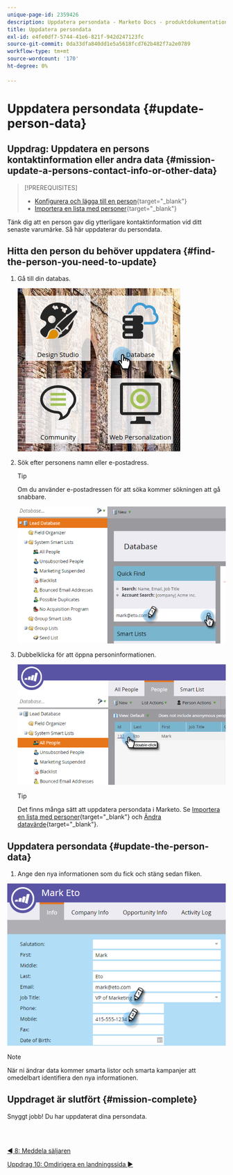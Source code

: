 ```yaml
---
unique-page-id: 2359426
description: Uppdatera persondata - Marketo Docs - produktdokumentation
title: Uppdatera persondata
exl-id: e4fe0df7-5744-41e6-821f-942d247123fc
source-git-commit: 0da33dfa840dd1e5a5618fcd762b482f7a2e0789
workflow-type: tm+mt
source-wordcount: '170'
ht-degree: 0%

---
```


# Uppdatera persondata {#update-person-data}

## Uppdrag: Uppdatera en persons kontaktinformation eller andra data {#mission-update-a-persons-contact-info-or-other-data}

>[!PREREQUISITES]
>
>* [Konfigurera och lägga till en person](/help/marketo/getting-started/quick-wins/get-set-up-and-add-a-person.md){target=&quot;_blank&quot;}
>* [Importera en lista med personer](/help/marketo/getting-started/quick-wins/import-a-list-of-people.md){target=&quot;_blank&quot;}


Tänk dig att en person gav dig ytterligare kontaktinformation vid ditt senaste varumärke. Så här uppdaterar du persondata.

## Hitta den person du behöver uppdatera {#find-the-person-you-need-to-update}

1. Gå till din databas.

   ![](assets/db-3.png)

1. Sök efter personens namn eller e-postadress.

   >[!TIP]
   >
   >Om du använder e-postadressen för att söka kommer sökningen att gå snabbare.

   ![](assets/two-rubiks.png)

1. Dubbelklicka för att öppna personinformationen.

   ![](assets/three-rubiks.png)

   >[!TIP]
   >
   >Det finns många sätt att uppdatera persondata i Marketo. Se [Importera en lista med personer](/help/marketo/getting-started/quick-wins/import-a-list-of-people.md){target=&quot;_blank&quot;} och [Ändra datavärde](/help/marketo/product-docs/core-marketo-concepts/smart-campaigns/flow-actions/change-data-value.md){target=&quot;_blank&quot;}.

## Uppdatera persondata {#update-the-person-data}

1. Ange den nya informationen som du fick och stäng sedan fliken.

![](assets/four-rubiks.png)

>[!NOTE]
>
>När ni ändrar data kommer smarta listor och smarta kampanjer att omedelbart identifiera den nya informationen.

## Uppdraget är slutfört {#mission-complete}

Snyggt jobb! Du har uppdaterat dina persondata.

<br> 

[◄ 8: Meddela säljaren](/help/marketo/getting-started/quick-wins/alert-the-sales-rep.md)

[Uppdrag 10: Omdirigera en landningssida ►](/help/marketo/getting-started/quick-wins/redirect-a-landing-page.md)
